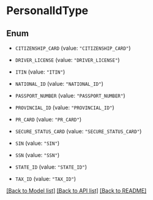 # PersonalIdType

## Enum


* `CITIZENSHIP_CARD` (value: `"CITIZENSHIP_CARD"`)

* `DRIVER_LICENSE` (value: `"DRIVER_LICENSE"`)

* `ITIN` (value: `"ITIN"`)

* `NATIONAL_ID` (value: `"NATIONAL_ID"`)

* `PASSPORT_NUMBER` (value: `"PASSPORT_NUMBER"`)

* `PROVINCIAL_ID` (value: `"PROVINCIAL_ID"`)

* `PR_CARD` (value: `"PR_CARD"`)

* `SECURE_STATUS_CARD` (value: `"SECURE_STATUS_CARD"`)

* `SIN` (value: `"SIN"`)

* `SSN` (value: `"SSN"`)

* `STATE_ID` (value: `"STATE_ID"`)

* `TAX_ID` (value: `"TAX_ID"`)


[[Back to Model list]](../README.md#documentation-for-models) [[Back to API list]](../README.md#documentation-for-api-endpoints) [[Back to README]](../README.md)


